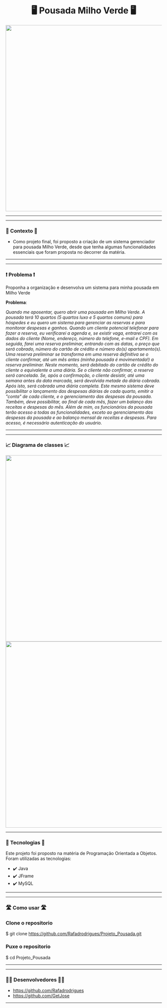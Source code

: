 <h1 align="center">🖥️ Pousada Milho Verde 🖥️</h1>

<div align="center">
<img src="https://user-images.githubusercontent.com/104935995/256580887-74d92fcd-1787-4b5e-8dac-f4d9c06f0df4.png" width="600px"/>
</div>

--------
 -------
### 🎯 Contexto 🎯
* Como projeto final, foi proposto a criação de um sistema gerenciador para pousada Milho Verde, desde que tenha algumas funcionalidades essenciais que foram proposta no decorrer da matéria.

--------
-------
### ❗ Problema ❗
 Proponha a organização e desenvolva um sistema para minha pousada em Milho Verde
 
<b>Problema</b>:

<i>Quando me aposentar, quero abrir uma pousada em Milho Verde. A pousada terá 10 quartos (5 quartos luxo e 5 quartos comuns) para hóspedes e eu quero um sistema para gerenciar as reservas e para monitorar despesas e ganhos. Quando um cliente potencial telefonar para fazer a reserva, eu verificarei a agenda e, se existir vaga, entrarei com os dados do cliente (Nome, endereço, número do telefone, e-mail e CPF). Em seguida, farei uma reserva preliminar, entrando com as datas, o preço que será cobrado, número do cartão de crédito e número do(s) apartamento(s).  Uma reserva preliminar se transforma em uma reserva definitiva se o cliente confirmar, até um mês antes (minha pousada é movimentada!) a reserva preliminar. Neste momento, será debitado do cartão de crédito do cliente o equivalente a uma diária. Se o cliente não confirmar, a reserva será cancelada. Se, após a confirmação, o cliente desistir, até uma semana antes da data marcada, será devolvida metade da diária cobrada. Após isto, será cobrada uma diária completa. Este mesmo sistema deve possibilitar o lançamento das despesas diárias de cada quarto, emitir a "conta" de cada cliente, e o gerenciamento das despesas da pousada. Também, deve possibilitar, ao final de cada mês, fazer um balanço das receitas e despesas do mês. Além de mim, os funcionários da pousada terão acesso a todas as funcionalidades, exceto ao gerenciamento das despesas da pousada e ao balanço mensal de receitas e despesas. Para acesso, é necessário autenticação do usuário.</i>

--------

-------
### 📈 Diagrama de classes 📈
<div align="center">
<img src="https://github.com/Rafadrodrigues/PousadaMilhoVerde/assets/104935995/d656895a-ad1c-4cd0-a69f-2a42f8a12977" width="600px"/>
</div>

<div align="center">
<img src="https://github.com/Rafadrodrigues/PousadaMilhoVerde/assets/104935995/74f01e2d-d0b7-4b8d-8c60-9304e0b5c26b" width="600px"/>
</div>


-------
 ### 🚀 Tecnologias 🚀
Este projeto foi proposto na matéria de Programação Orientada a Objetos. Foram utilizadas as tecnologias:
* ✔️ Java
* ✔️ JFrame
* ✔️ MySQL
--------

-------
 ### 🛣 Como usar 🛣
 ### Clone o repositorio
$ git clone https://github.com/Rafadrodrigues/Projeto_Pousada.git

 ### Puxe o repositorio 
$ cd Projeto_Pousada

--------

-------
 ### 👨‍💻 Desenvolvedores 👨‍💻
* <a>https://github.com/Rafadrodrigues</a>
* <a>https://github.com/GetJose</a>

--------
